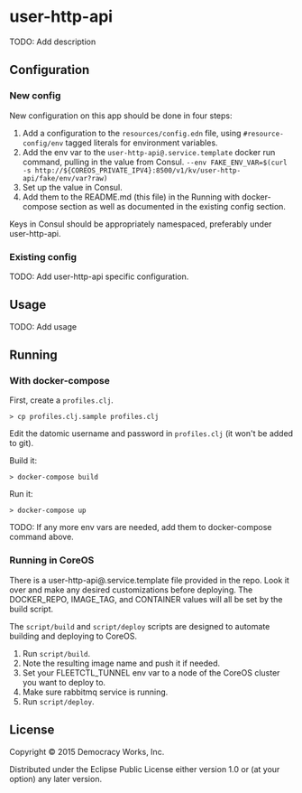 # user-http-api

TODO: Add description

## Configuration

### New config

New configuration on this app should be done in four steps:

1. Add a configuration to the `resources/config.edn` file, using
   `#resource-config/env` tagged literals for environment variables.
2. Add the env var to the `user-http-api@.service.template` docker run
   command, pulling in the value from Consul.
   `--env FAKE_ENV_VAR=$(curl -s http://${COREOS_PRIVATE_IPV4}:8500/v1/kv/user-http-api/fake/env/var?raw)`
3. Set up the value in Consul.
4. Add them to the README.md (this file) in the Running with
   docker-compose section as well as documented in the existing config
   section.

Keys in Consul should be appropriately namespaced, preferably under user-http-api.

### Existing config

TODO: Add user-http-api specific configuration.

## Usage

TODO: Add usage

## Running

### With docker-compose

First, create a `profiles.clj`.

```
> cp profiles.clj.sample profiles.clj
```

Edit the datomic username and password in `profiles.clj` (it won't be
added to git).

Build it:

```
> docker-compose build
```

Run it:

```
> docker-compose up
```

TODO: If any more env vars are needed, add them to docker-compose command above.

### Running in CoreOS

There is a user-http-api@.service.template file provided in the repo. Look
it over and make any desired customizations before deploying. The
DOCKER_REPO, IMAGE_TAG, and CONTAINER values will all be set by the
build script.

The `script/build` and `script/deploy` scripts are designed to
automate building and deploying to CoreOS.

1. Run `script/build`.
1. Note the resulting image name and push it if needed.
1. Set your FLEETCTL_TUNNEL env var to a node of the CoreOS cluster
   you want to deploy to.
1. Make sure rabbitmq service is running.
1. Run `script/deploy`.

## License

Copyright © 2015 Democracy Works, Inc.

Distributed under the Eclipse Public License either version 1.0 or (at
your option) any later version.
